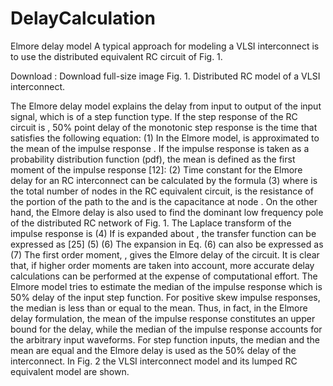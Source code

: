 # DelayCalculation
Elmore delay model
A typical approach for modeling a VLSI interconnect is to use the distributed equivalent RC circuit of Fig. 1.


Download : Download full-size image
Fig. 1. Distributed RC model of a VLSI interconnect.

The Elmore delay model explains the delay from input to output of the input signal, which is of a step function type. If the step response of the RC circuit is , 50% point delay of the monotonic step response is the time  that satisfies the following equation:
(1)
In the Elmore model,  is approximated to the mean of the impulse response . If the impulse response is taken as a probability distribution function (pdf), the mean is defined as the first moment of the impulse response [12]:
(2)
Time constant for the Elmore delay for an RC interconnect can be calculated by the formula
(3)
where  is the total number of nodes in the RC equivalent circuit,  is the resistance of the portion of the path to the  and  is the capacitance at node . On the other hand, the Elmore delay is also used to find the dominant low frequency pole of the distributed RC network of Fig. 1. The Laplace transform of the impulse response is
(4)
If  is expanded about , the transfer function can be expressed as [25]
(5)
(6)
The expansion in Eq. (6) can also be expressed as
(7)
The first order moment, , gives the Elmore delay of the circuit. It is clear that, if higher order moments are taken into account, more accurate delay calculations can be performed at the expense of computational effort. The Elmore model tries to estimate the median of the impulse response which is 50% delay of the input step function. For positive skew impulse responses, the median is less than or equal to the mean. Thus, in fact, in the Elmore delay formulation, the mean of the impulse response constitutes an upper bound for the delay, while the median of the impulse response accounts for the arbitrary input waveforms. For step function inputs, the median and the mean are equal and the Elmore delay is used as the 50% delay of the interconnect. In Fig. 2 the VLSI interconnect model and its lumped RC equivalent model are shown.
